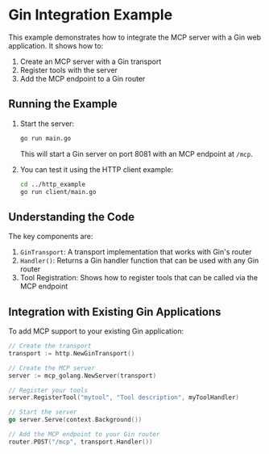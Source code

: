 # Gin Integration Example

This example demonstrates how to integrate the MCP server with a Gin web application. It shows how to:
1. Create an MCP server with a Gin transport
2. Register tools with the server
3. Add the MCP endpoint to a Gin router

## Running the Example

1. Start the server:
   ```bash
   go run main.go
   ```
   This will start a Gin server on port 8081 with an MCP endpoint at `/mcp`.

2. You can test it using the HTTP client example:
   ```bash
   cd ../http_example
   go run client/main.go
   ```

## Understanding the Code

The key components are:

1. `GinTransport`: A transport implementation that works with Gin's router
2. `Handler()`: Returns a Gin handler function that can be used with any Gin router
3. Tool Registration: Shows how to register tools that can be called via the MCP endpoint

## Integration with Existing Gin Applications

To add MCP support to your existing Gin application:

```go
// Create the transport
transport := http.NewGinTransport()

// Create the MCP server
server := mcp_golang.NewServer(transport)

// Register your tools
server.RegisterTool("mytool", "Tool description", myToolHandler)

// Start the server
go server.Serve(context.Background())

// Add the MCP endpoint to your Gin router
router.POST("/mcp", transport.Handler())
``` 